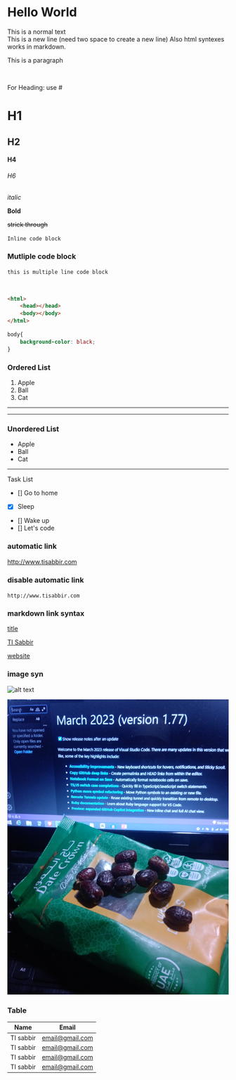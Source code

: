 # Hello World
<!--This is a comment-->
This is a normal text  
This is a new line (need two space to create a new line)
Also html syntexes works in markdown.

<p>This is a paragraph</p>

<br/>

For Heading: use #

# H1
## H2
#### H4
###### H6

_italic_

__Bold__

~~strick through~~

`Inline code block`

### Mutliple code block
```
this is multiple line code block
```


<br/>


```html
<html>
    <head></head>
    <body></body>
</html>

```

```css
body{
    background-color: black;
}
```
### Ordered List
1. Apple
2. Ball
3. Cat
<hr/>

---

### Unordered List
- Apple
- Ball
- Cat

---

Task List  
- [] Go to home  
- [x] Sleep
- [] Wake up
- [] Let's code

### automatic link
http://www.tisabbir.com

### disable automatic link
`http://www.tisabbir.com
`
### markdown link syntax
[title](link)

[TI Sabbir](tisabbir.com)

[website](web)

<!--all link is here-->
[web]: http://tisabbir.com
[Feb]:(facebook.com/MDTISabbir)

### image syn
![alt text](image)

![khejur](IMG.jpg)


### Table

|Name|Email|
|----|-----|
|TI sabbir| email@gmail.com|
|TI sabbir| email@gmail.com|
|TI sabbir| email@gmail.com|
|TI sabbir| email@gmail.com|



